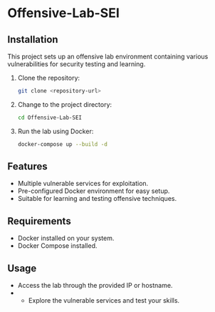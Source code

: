 # Offensive-Lab-SEI

## Installation
This project sets up an offensive lab environment containing various vulnerabilities for security testing and learning.
1. Clone the repository:
   ```bash
   git clone <repository-url>
2. Change to the project directory:
   ```bash
   cd Offensive-Lab-SEI
3. Run the lab using Docker:
   ```bash
   docker-compose up --build -d

## Features
- Multiple vulnerable services for exploitation.
- Pre-configured Docker environment for easy setup.
- Suitable for learning and testing offensive techniques.

## Requirements
- Docker installed on your system.
- Docker Compose installed.

## Usage
- Access the lab through the provided IP or hostname.
- - Explore the vulnerable services and test your skills.
